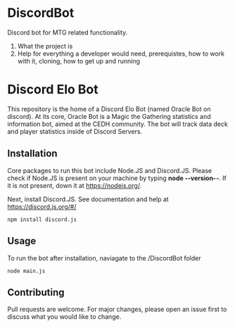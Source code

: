# DiscordBot
Discord bot for MTG related functionality.  
1. What the project is
2. Help for everything a developer would need, prerequistes, how to work with it, cloning, how to get up and running

# Discord Elo Bot

This repository is the home of a Discord Elo Bot (named Oracle Bot on discord). At its core, Oracle Bot is a Magic the Gathering statistics and information bot, aimed at the CEDH community. The bot will track data deck and player statistics inside of Discord Servers. 

## Installation
Core packages to run this bot include Node.JS and Discord.JS. Please check if Node.JS is present on your machine by typing **node --version--**. If it is not present, down it at https://nodejs.org/.

Next, install Discord.JS. See documentation and help at https://discord.js.org/#/
```
npm install discord.js
```

## Usage

To run the bot after installation, naviagate to the /DiscordBot folder
```
node main.js
```
## Contributing
Pull requests are welcome. For major changes, please open an issue first to discuss what you would like to change.
